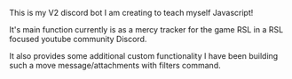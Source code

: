 This is my V2 discord bot I am creating to teach myself Javascript!

It's main function currently is as a mercy tracker for the game RSL in a RSL focused youtube community Discord.

It also provides some additional custom functionality I have been building such a move message/attachments with filters command.
